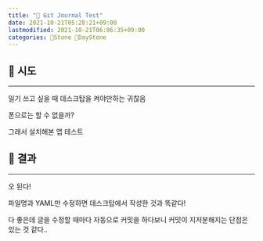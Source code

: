 ```yaml
---
title: "🌱 Git Journal Test"
date: 2021-10-21T05:28:21+09:00
lastmodified: 2021-10-21T06:06:35+09:00
categories: 🗿Stone 🌱DayStone
---
```


## 🗿 시도

---

일기 쓰고 싶을 때 데스크탑을 켜야만하는 귀찮음

폰으로는 할 수 없을까?

그래서 설치해본 앱 테스트

## 🗿 결과

---

오 된다!

파일명과 YAML만 수정하면 데스크탑에서 작성한 것과 똑같다!

다 좋은데 글을 수정할 때마다 자동으로 커밋을 하다보니 커밋이 지저분해지는 단점은 있는 것 같다..
